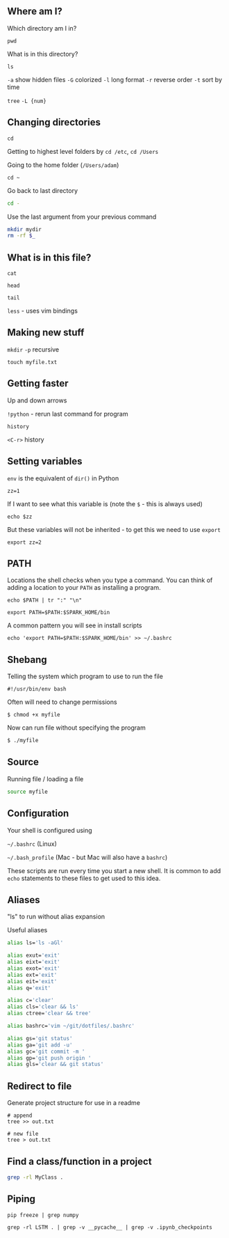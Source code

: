 ## Where am I?

Which directory am I in?

`pwd`

What is in this directory?

`ls`

`-a` show hidden files
`-G` colorized
`-l` long format
`-r` reverse order 
`-t` sort by time

`tree`
`-L {num}`

## Changing directories

`cd`

Getting to highest level folders by `cd /etc`, `cd /Users`

Going to the home folder (`/Users/adam`)

`cd ~`

Go back to last directory
```bash
cd -
```

Use the last argument from your previous command
```bash
mkdir mydir
rm -rf $_
```

## What is in this file?

`cat`

`head`

`tail`

`less` - uses vim bindings

## Making new stuff

`mkdir`
`-p` recursive

`touch myfile.txt`

## Getting faster

Up and down arrows

`!python` - rerun last command for program

`history`

`<C-r>` history

## Setting variables

`env` is the equivalent of `dir()` in Python

`zz=1`

If I want to  see what this variable is (note the `$` - this is always used)

`echo $zz`

But these variables will not be inherited - to get this we need to use `export`

`export zz=2`

## PATH

Locations the shell checks when you type a command.  You can think of adding a location to your `PATH` as installing a program.

`echo $PATH | tr ":" "\n"`

`export PATH=$PATH:$SPARK_HOME/bin`

A common pattern you will see in install scripts

`echo 'export PATH=$PATH:$SPARK_HOME/bin' >> ~/.bashrc`

## Shebang

Telling the system which program to use to run the file

```
#!/usr/bin/env bash
```

Often will need to change permissions

```
$ chmod +x myfile
```

Now can run file without specifying the program
```bash
$ ./myfile
```

## Source

Running file / loading a file

```bash
source myfile
```

## Configuration

Your shell is configured using 

`~/.bashrc` (Linux)

`~/.bash_profile` (Mac - but Mac will also have a `bashrc`)

These scripts are run every time you start a new shell.  It is common to add `echo` statements to these files to get used to this idea.

## Aliases

"ls" to run without alias expansion

Useful aliases

```bash
alias ls='ls -aGl'

alias exut='exit'
alias eixt='exit'
alias exot='exit'
alias ext='exit'
alias eit='exit'
alias q='exit'

alias c='clear'
alias cls='clear && ls'
alias ctree='clear && tree'

alias bashrc='vim ~/git/dotfiles/.bashrc'

alias gs='git status'
alias ga='git add -u'
alias gc='git commit -m '
alias gp='git push origin '
alias gls='clear && git status'
```

## Redirect to file

Generate project structure for use in a readme

```
# append
tree >> out.txt

# new file
tree > out.txt
```

## Find a class/function in a project

```bash
grep -rl MyClass .
```

## Piping

```	
pip freeze | grep numpy
```

```
grep -rl LSTM . | grep -v __pycache__ | grep -v .ipynb_checkpoints
```
